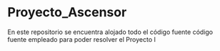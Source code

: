 # Proyecto_Ascensor
En este repositorio se encuentra alojado todo el código fuente código fuente empleado para poder resolver el Proyecto I
